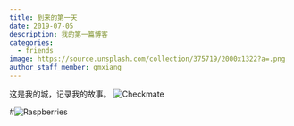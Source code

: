 ```yaml
---
title: 到来的第一天
date: 2019-07-05
description: 我的第一篇博客
categories:
  - friends
image: https://source.unsplash.com/collection/375719/2000x1322?a=.png
author_staff_member: gmxiang
---
```

这是我的城，记录我的故事。
![Checkmate](https://source.unsplash.com/random/1500x1000)



#![Raspberries](https://source.unsplash.com/random/1500x1001)
